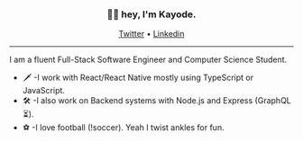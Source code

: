 <h3 align="center">👋🏾 hey, I'm Kayode.</h3>

<p align="center">
  <a href="https://twitter.com/kayode0x">Twitter</a> •
  <a href="https://www.linkedin.com/in/kayode0x/">Linkedin</a>
</p>

---

I am a fluent Full-Stack Software Engineer and Computer Science Student.

- 🗡  -I work with React/React Native mostly using TypeScript or JavaScript.
- 🛠  -I also work on Backend systems with Node.js and Express (GraphQL ⏳).
- ⚽️  -I love football (!soccer). Yeah I twist ankles for fun.
